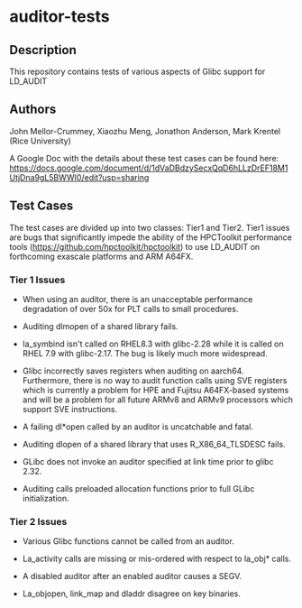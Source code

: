 # auditor-tests

## Description 

This repository contains tests of various aspects of Glibc support for LD_AUDIT

## Authors

 John Mellor-Crummey, Xiaozhu Meng, Jonathon Anderson, Mark Krentel
 (Rice University)

 A Google Doc with the details about these test cases can be found here:
 https://docs.google.com/document/d/1dVaDBdzySecxQqD6hLLzDrEF18M1UtjDna9gL5BWWI0/edit?usp=sharing

## Test Cases

The test cases are divided up into two classes: Tier1 and Tier2. Tier1 issues are bugs that
significantly impede the ability of the HPCToolkit performance tools 
(https://github.com/hpctoolkit/hpctoolkit) to use LD_AUDIT on forthcoming exascale platforms 
and ARM A64FX.

### Tier 1 Issues

- When using an auditor, there is an unacceptable performance degradation
  of over 50x for PLT calls to small procedures.

- Auditing dlmopen of a shared library fails.  

- la_symbind isn't called on RHEL8.3 with glibc-2.28 while it is called on 
  RHEL 7.9 with glibc-2.17. The bug is likely much more widespread.

- Glibc incorrectly saves registers when auditing on aarch64. 
  Furthermore, there is no way to audit function calls using SVE registers which is currently a problem for 
  HPE and Fujitsu A64FX-based systems and will be a problem for all future ARMv8 and ARMv9 processors which support SVE instructions.

- A failing dl*open called by an auditor is uncatchable and fatal.

- Auditing dlopen of a shared library that uses R_X86_64_TLSDESC fails.

- GLibc does not invoke an auditor specified at link time prior to
  glibc 2.32.

- Auditing calls preloaded allocation functions prior to full GLibc initialization.

### Tier 2 Issues

- Various Glibc functions cannot be called from an auditor.

- La_activity calls are missing or mis-ordered with respect to la_obj* calls.

- A disabled auditor after an enabled auditor causes a SEGV.

- La_objopen, link_map and dladdr disagree on key binaries.
